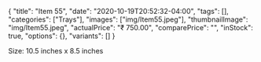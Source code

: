 {
    "title": "Item 55",
    "date": "2020-10-19T20:52:32-04:00",
    "tags": [],
    "categories": ["Trays"],
    "images": ["img/Item55.jpeg"],
    "thumbnailImage": "img/Item55.jpeg",
    "actualPrice": "₹ 750.00",
    "comparePrice": "",
    "inStock": true,
    "options": {},
    "variants": []
}


Size: 10.5 inches x 8.5 inches